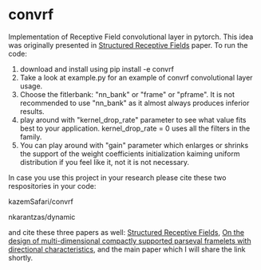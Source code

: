 # convrf

Implementation of Receptive Field convolutional layer in pytorch. This idea was originally presented in [Structured Receptive Fields](https://arxiv.org/abs/1605.02971) paper. To run the code:
 
1. download and install using pip install -e convrf
2. Take a look at example.py for an example of convrf convolutional layer usage.
3. Choose the fitlerbank: "nn_bank" or "frame" or "pframe". It is not recommended to use "nn_bank" as it almost always produces inferior results.
4. play around with "kernel_drop_rate" parameter to see what value fits best to your application. kernel_drop_rate = 0 uses all the filters in the family.
5. You can play around with "gain" parameter which enlarges or shrinks the support of the weight coefficients initialization kaiming uniform distribution if you feel like it, not it is not necessary.

In case you use this project in your research please cite these two respositories in your code:

kazemSafari/convrf

nkarantzas/dynamic

and cite these three papers as well: [Structured Receptive Fields](https://arxiv.org/abs/1605.02971), [On the design of multi-dimensional compactly supported parseval framelets with directional characteristics](https://www.sciencedirect.com/science/article/abs/pii/S0024379519303155), and the main paper which I will share the link shortly. 
